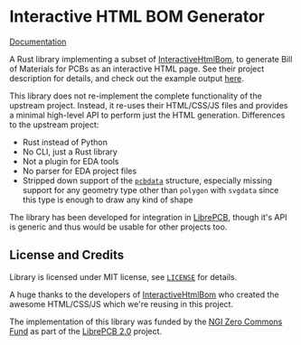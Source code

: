 # Interactive HTML BOM Generator

[Documentation](https://docs.rs/interactive-html-bom/)

A Rust library implementing a subset of
[InteractiveHtmlBom](https://github.com/openscopeproject/InteractiveHtmlBom),
to generate Bill of Materials for PCBs as an interactive HTML page.
See their project description for details, and check out the example output
[here](https://openscopeproject.org/InteractiveHtmlBomDemo/).

This library does not re-implement the complete functionality of the upstream
project. Instead, it re-uses their HTML/CSS/JS files and provides a minimal
high-level API to perform just the HTML generation. Differences to the
upstream project:

- Rust instead of Python
- No CLI, just a Rust library
- Not a plugin for EDA tools
- No parser for EDA project files
- Stripped down support of the
  [`pcbdata`](https://github.com/openscopeproject/InteractiveHtmlBom/blob/f9a419b2b19bcb86dd81c61f0b7feba8dffce9f4/DATAFORMAT.md) structure, especially
  missing support for any geometry type other than `polygon` with `svgdata`
  since this type is enough to draw any kind of shape

The library has been developed for integration in
[LibrePCB](https://librepcb.org/), though it's API is generic and thus would
be usable for other projects too.

## License and Credits

Library is licensed under MIT license, see [`LICENSE`](./LICENSE) for details.

A huge thanks to the developers of
[InteractiveHtmlBom](https://github.com/openscopeproject/InteractiveHtmlBom)
who created the awesome HTML/CSS/JS which we're reusing in this project.

The implementation of this library was funded by the
[NGI Zero Commons Fund](https://nlnet.nl/commonsfund/) as part of the
[LibrePCB 2.0](https://nlnet.nl/project/LibrePCB2.0/) project.
